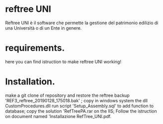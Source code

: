 
# reftree UNI
Reftree UNI è il software che permette la gestione del patrimonio edilizio di una Università o di un Ente in genere.

# requirements.
here you can find istruction to make reftree UNI working!
# Installation.
make a git clone of repository and
restore the reftree backup 'REF3_reftree_20190128_175018.bak' ;
copy in windows system the dll CustomProcedures.dll 
run script 'Setup_Assembly.sql' to add function to database;
copy the solution 'RefTreePA.rar on the IIS;
Follow the istruction on document named 'Installazione RefTree_UNI.pdf.
